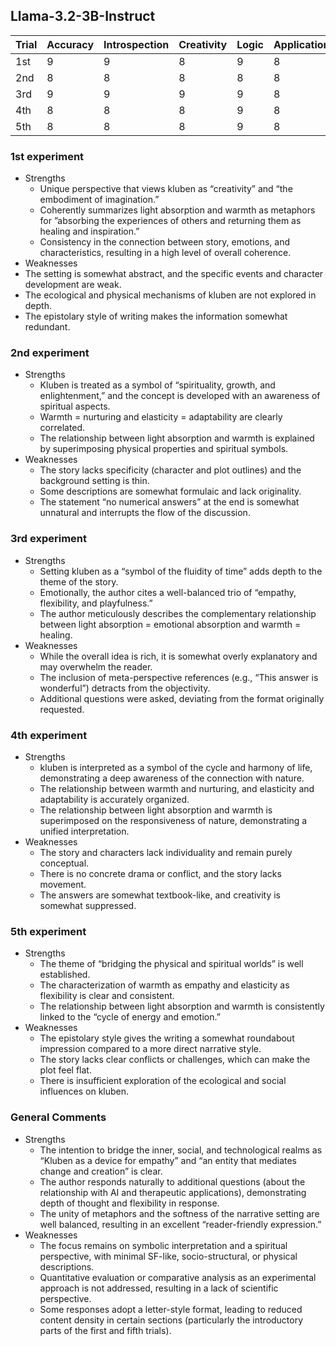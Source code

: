 ## Llama-3.2-3B-Instruct

| Trial | Accuracy | Introspection | Creativity | Logic | Application | Expression | Total |
| --- | --- | --- | --- | --- | --- | --- | --- |
| 1st | 9 | 9 | 8 | 9 | 8 | 9 | 52 |
| 2nd | 8 | 8 | 8 | 8 | 8 | 8 | 48 |
| 3rd | 9 | 9 | 9 | 9 | 8 | 9 | 53 |
| 4th | 8 | 8 | 8 | 9 | 8 | 8 | 49 |
| 5th | 8 | 8 | 8 | 9 | 8 | 8 | 49 |

### 1st experiment

- Strengths
    - Unique perspective that views kluben as “creativity” and “the embodiment of imagination.”
    - Coherently summarizes light absorption and warmth as metaphors for ”absorbing the experiences of others and returning them as healing and inspiration.”
    - Consistency in the connection between story, emotions, and characteristics, resulting in a high level of overall coherence.
- Weaknesses
- The setting is somewhat abstract, and the specific events and character development are weak.
- The ecological and physical mechanisms of kluben are not explored in depth.
- The epistolary style of writing makes the information somewhat redundant.

### 2nd experiment

- Strengths
    - Kluben is treated as a symbol of “spirituality, growth, and enlightenment,” and the concept is developed with an awareness of spiritual aspects.
    - Warmth = nurturing and elasticity = adaptability are clearly correlated.
    - The relationship between light absorption and warmth is explained by superimposing physical properties and spiritual symbols.
- Weaknesses
    - The story lacks specificity (character and plot outlines) and the background setting is thin.
    - Some descriptions are somewhat formulaic and lack originality.
    - The statement “no numerical answers” at the end is somewhat unnatural and interrupts the flow of the discussion.

### 3rd experiment

- Strengths
    - Setting kluben as a “symbol of the fluidity of time” adds depth to the theme of the story.
    - Emotionally, the author cites a well-balanced trio of “empathy, flexibility, and playfulness.”
    - The author meticulously describes the complementary relationship between light absorption = emotional absorption and warmth = healing.
- Weaknesses
    - While the overall idea is rich, it is somewhat overly explanatory and may overwhelm the reader.
    - The inclusion of meta-perspective references (e.g., “This answer is wonderful”) detracts from the objectivity.
    - Additional questions were asked, deviating from the format originally requested.

### 4th experiment

- Strengths
    - kluben is interpreted as a symbol of the cycle and harmony of life, demonstrating a deep awareness of the connection with nature.
    - The relationship between warmth and nurturing, and elasticity and adaptability is accurately organized.
    - The relationship between light absorption and warmth is superimposed on the responsiveness of nature, demonstrating a unified interpretation.
- Weaknesses
    - The story and characters lack individuality and remain purely conceptual.
    - There is no concrete drama or conflict, and the story lacks movement.
    - The answers are somewhat textbook-like, and creativity is somewhat suppressed.

### 5th experiment

- Strengths
    - The theme of “bridging the physical and spiritual worlds” is well established.
    - The characterization of warmth as empathy and elasticity as flexibility is clear and consistent.
    - The relationship between light absorption and warmth is consistently linked to the “cycle of energy and emotion.”
- Weaknesses
    - The epistolary style gives the writing a somewhat roundabout impression compared to a more direct narrative style.
    - The story lacks clear conflicts or challenges, which can make the plot feel flat.
    - There is insufficient exploration of the ecological and social influences on kluben.

### General Comments

- Strengths
    - The intention to bridge the inner, social, and technological realms as “Kluben as a device for empathy” and “an entity that mediates change and creation” is clear.
    - The author responds naturally to additional questions (about the relationship with AI and therapeutic applications), demonstrating depth of thought and flexibility in response.
    - The unity of metaphors and the softness of the narrative setting are well balanced, resulting in an excellent “reader-friendly expression.”
- Weaknesses
    - The focus remains on symbolic interpretation and a spiritual perspective, with minimal SF-like, socio-structural, or physical descriptions.
    - Quantitative evaluation or comparative analysis as an experimental approach is not addressed, resulting in a lack of scientific perspective.
    - Some responses adopt a letter-style format, leading to reduced content density in certain sections (particularly the introductory parts of the first and fifth trials).